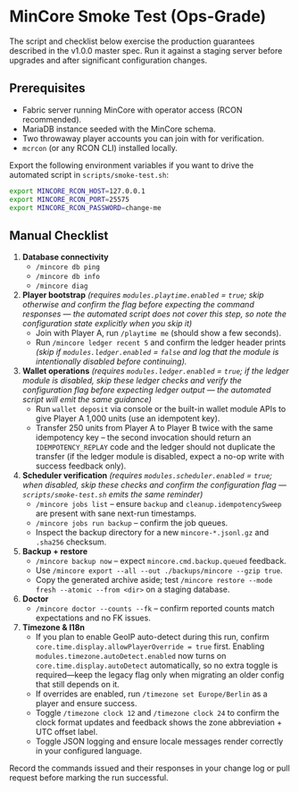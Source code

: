 # MinCore Smoke Test (Ops-Grade)

The script and checklist below exercise the production guarantees described in the v1.0.0 master
spec. Run it against a staging server before upgrades and after significant configuration changes.

## Prerequisites

* Fabric server running MinCore with operator access (RCON recommended).
* MariaDB instance seeded with the MinCore schema.
* Two throwaway player accounts you can join with for verification.
* `mcrcon` (or any RCON CLI) installed locally.

Export the following environment variables if you want to drive the automated script in
`scripts/smoke-test.sh`:

```sh
export MINCORE_RCON_HOST=127.0.0.1
export MINCORE_RCON_PORT=25575
export MINCORE_RCON_PASSWORD=change-me
```

## Manual Checklist

1. **Database connectivity**
   * `/mincore db ping`
   * `/mincore db info`
   * `/mincore diag`
2. **Player bootstrap** *(requires `modules.playtime.enabled` = `true`; skip otherwise and confirm the flag before expecting the
   command responses — the automated script does not cover this step, so note the configuration state explicitly when you skip
   it)*
   * Join with Player A, run `/playtime me` (should show a few seconds).
   * Run `/mincore ledger recent 5` and confirm the ledger header prints *(skip if `modules.ledger.enabled` = `false` and log
     that the module is intentionally disabled before continuing).* 
3. **Wallet operations** *(requires `modules.ledger.enabled` = `true`; if the ledger module is disabled, skip these ledger checks
   and verify the configuration flag before expecting ledger output — the automated script will emit the same guidance)*
   * Run `wallet deposit` via console or the built-in wallet module APIs to give Player A 1,000 units (use an idempotent
     key).
   * Transfer 250 units from Player A to Player B twice with the same idempotency key – the second invocation should return an
     `IDEMPOTENCY_REPLAY` code and the ledger should not duplicate the transfer (if the ledger module is disabled, expect a
     no-op write with success feedback only).
4. **Scheduler verification** *(requires `modules.scheduler.enabled` = `true`; when disabled, skip these checks and confirm the
   configuration flag — `scripts/smoke-test.sh` emits the same reminder)*
   * `/mincore jobs list` – ensure `backup` and `cleanup.idempotencySweep` are present with sane
     next-run timestamps.
   * `/mincore jobs run backup` – confirm the job queues.
   * Inspect the backup directory for a new `mincore-*.jsonl.gz` and `.sha256` checksum.
5. **Backup + restore**
   * `/mincore backup now` – expect `mincore.cmd.backup.queued` feedback.
   * Use `/mincore export --all --out ./backups/mincore --gzip true`.
   * Copy the generated archive aside; test `/mincore restore --mode fresh --atomic --from <dir>` on a
     staging database.
6. **Doctor**
   * `/mincore doctor --counts --fk` – confirm reported counts match expectations and no FK issues.
7. **Timezone & I18n**
   * If you plan to enable GeoIP auto-detect during this run, confirm `core.time.display.allowPlayerOverride = true` first. Enabling `modules.timezone.autoDetect.enabled` now turns on `core.time.display.autoDetect` automatically, so no extra toggle is required—keep the legacy flag only when migrating an older config that still depends on it.
   * If overrides are enabled, run `/timezone set Europe/Berlin` as a player and ensure success.
   * Toggle `/timezone clock 12` and `/timezone clock 24` to confirm the clock format updates and feedback shows the zone abbreviation + UTC offset label.
   * Toggle JSON logging and ensure locale messages render correctly in your configured language.

Record the commands issued and their responses in your change log or pull request before marking the
run successful.
